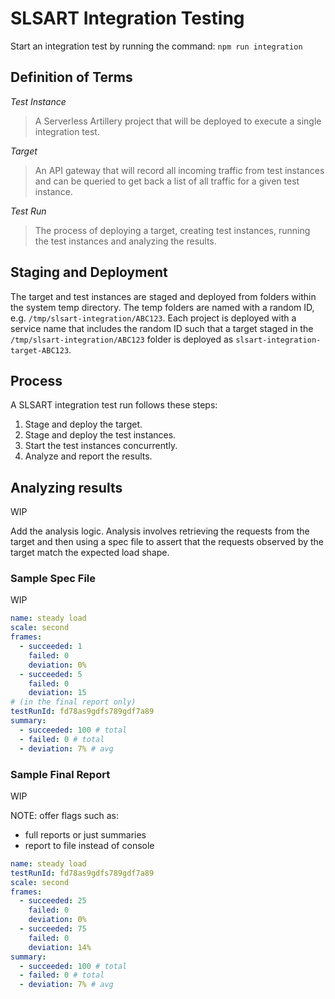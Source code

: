# SLSART Integration Testing

Start an integration test by running the command:
`npm run integration`

## Definition of Terms
*Test Instance*
> A Serverless Artillery project that will be deployed to execute a single integration test.

*Target*
> An API gateway that will record all incoming traffic from test instances and can be queried to get back a list of all traffic for a given test instance.

*Test Run*
> The process of deploying a target, creating test instances, running the test instances and analyzing the results.

## Staging and Deployment
The target and test instances are staged and deployed from folders within the system temp directory. The temp folders are named with a random ID, e.g. `/tmp/slsart-integration/ABC123`. Each project is deployed with a service name that includes the random ID such that a target staged in the `/tmp/slsart-integration/ABC123` folder is deployed as `slsart-integration-target-ABC123`.

## Process
A SLSART integration test run follows these steps:

1. Stage and deploy the target.
2. Stage and deploy the test instances.
3. Start the test instances concurrently.
4. Analyze and report the results.

## Analyzing results
WIP

Add the analysis logic. Analysis involves retrieving the requests from the target and then using a spec file to assert that the requests observed by the target match the expected load shape.

### Sample Spec File
WIP
```yml
name: steady load
scale: second
frames:
  - succeeded: 1
    failed: 0
    deviation: 0%
  - succeeded: 5
    failed: 0
    deviation: 15
# (in the final report only)
testRunId: fd78as9gdfs789gdf7a89
summary:
  - succeeded: 100 # total
  - failed: 0 # total
  - deviation: 7% # avg
```

### Sample Final Report
WIP

NOTE: offer flags such as:
  * full reports or just summaries
  * report to file instead of console

```yml
name: steady load
testRunId: fd78as9gdfs789gdf7a89
scale: second
frames:
  - succeeded: 25
    failed: 0
    deviation: 0%
  - succeeded: 75
    failed: 0
    deviation: 14%
summary:
  - succeeded: 100 # total
  - failed: 0 # total
  - deviation: 7% # avg
```
